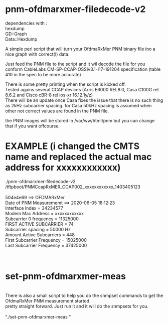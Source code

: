 # pnm-ofdmarxmer-filedecode-v2

dependencies with :<br>
hexdump<br>
GD::Graph<br>
Data::Hexdump<br>

A simple perl script that will turn your OfdmaRxMer PNM binary file ino a nice graph with correct(!) data.<br>
 
Just feed the PNM file to the script and it wil decode the file for you conform CableLabs CM-SP-CCAP-OSSIv3.1-I17-191204 specification (table 410 in the spec to be more accurate)<br>

There is some pretty printing when the script is kicked off.<br>
Tested agains several CCAP devices (Arris E6000 REL8.0, Casa C100G rel 8.6.2 and Cisco cBR-8 rel ios-xr 16.12.1y/z)<br>
There will be an update once Casa fixes the issue that there is no such thing as 2kHz subcarrier spacing. for Casa 50kHz spacing is assumed when other not correct values are found in the PNM file.<br>

the PNM images will be stored in /var/ww/html/pnm but you can change that if you want offcourse.<br>

# EXAMPLE (i changed the CMTS name and replaced the actual mac address for xxxxxxxxxxxx)<br>

./pnm-ofdmarxmer-filedecode-v2 /tftpboot/PNMCcapRxMER_CCAP002_xxxxxxxxxxxx_1403405123<br>
<br>
504e4e69 ==> OFDMARxMer<br>
Date of PNM Measurememt ==> 2020-06-05 18:12:23<br>
Interface Index = 34234577<br>
Modem Mac Address = xxxxxxxxxxxx<br>
Subcarrier 0 frequency = 11325000<br>
FIRST ACTIVE SUBCARRIER = 74<br>
Subcarrier spacing = 50000 Hz<br>
Amount Active Subcarriers = 448<br>
First Subcarrier Frequency = 15025000<br>
Last Subcarrier Frequency = 37425000<br>
<br>
<br>
# set-pnm-ofdmarxmer-meas<br>
<br>
There is also a small script to help you do the snmpset commands to get the OfdmaRxMer PNM measurement started.<br>
pretty straight forward. Just run it and it will do the snmpsets for you.<br>
<br>
"./set-pnm-ofdmarxmer-meas <CCAP-NAME> <MODEM MAC> <IFINDEX> <SNMP RW COMMUNITY STRING>"<br>

